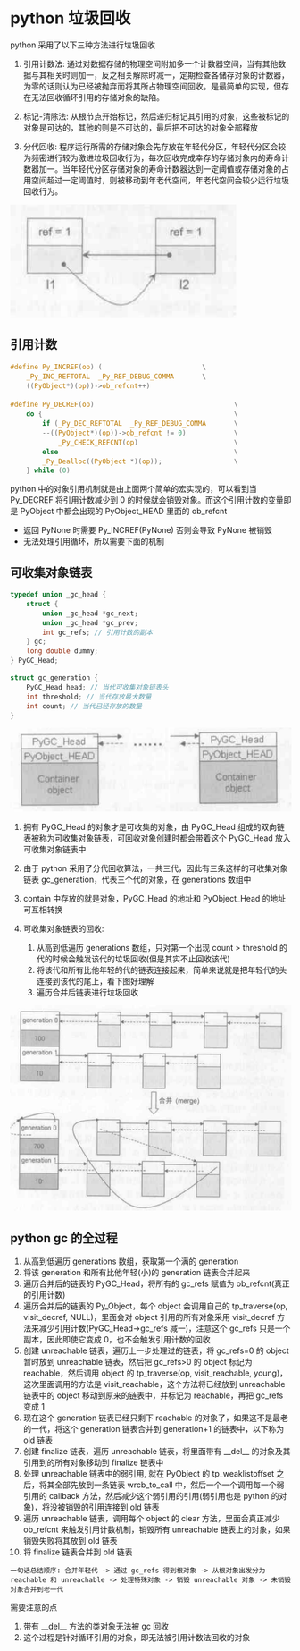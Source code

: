# python 垃圾回收

python 采用了以下三种方法进行垃圾回收

1. 引用计数法: 通过对数据存储的物理空间附加多一个计数器空间，当有其他数据与其相关时则加一，反之相关解除时减一，定期检查各储存对象的计数器，为零的话则认为已经被抛弃而将其所占物理空间回收。是最简单的实现，但存在无法回收循环引用的存储对象的缺陷。

2. 标记-清除法: 从根节点开始标记，然后递归标记其引用的对象，这些被标记的对象是可达的，其他的则是不可达的，最后把不可达的对象全部释放

3. 分代回收: 程序运行所需的存储对象会先存放在年轻代分区，年轻代分区会较为频密进行较为激进垃圾回收行为，每次回收完成幸存的存储对象内的寿命计数器加一。当年轻代分区存储对象的寿命计数器达到一定阈值或存储对象的占用空间超过一定阈值时，则被移动到年老代空间，年老代空间会较少运行垃圾回收行为。

![](imgs/loop_ref.PNG)

## 引用计数

```c
#define Py_INCREF(op) (                         \
    _Py_INC_REFTOTAL  _Py_REF_DEBUG_COMMA       \
    ((PyObject*)(op))->ob_refcnt++)

#define Py_DECREF(op)                                   \
    do {                                                \
        if (_Py_DEC_REFTOTAL  _Py_REF_DEBUG_COMMA       \
        --((PyObject*)(op))->ob_refcnt != 0)            \
            _Py_CHECK_REFCNT(op)                        \
        else                                            \
        _Py_Dealloc((PyObject *)(op));                  \
    } while (0)
```

python 中的对象引用机制就是由上面两个简单的宏实现的，可以看到当 Py_DECREF 将引用计数减少到 0 的时候就会销毁对象。而这个引用计数的变量即是 PyObject 中都会出现的 PyObject_HEAD 里面的 ob_refcnt

- 返回 PyNone 时需要 Py_INCREF(PyNone) 否则会导致 PyNone 被销毁
- 无法处理引用循环，所以需要下面的机制

## 可收集对象链表

```c
typedef union _gc_head {
    struct {
        union _gc_head *gc_next;
        union _gc_head *gc_prev;
        int gc_refs; // 引用计数的副本
    } gc;
    long double dummy;
} PyGC_Head;
```

```c
struct gc_generation {
    PyGC_Head head; // 当代可收集对象链表头
    int threshold; // 当代存放最大数量
    int count; // 当代已经存放的数量
}
```

![](imgs/collectable_list.PNG)

1. 拥有 PyGC_Head 的对象才是可收集的对象，由 PyGC_Head 组成的双向链表被称为可收集对象链表，可回收对象创建时都会带着这个 PyGC_Head 放入可收集对象链表中

2. 由于 python 采用了分代回收算法，一共三代，因此有三条这样的可收集对象链表 gc_generation，代表三个代的对象，在 generations 数组中

3. contain 中存放的就是对象，PyGC_Head 的地址和 PyObject_Head 的地址可互相转换

4. 可收集对象链表的回收:

    1. 从高到低遍历 generations 数组，只对第一个出现 count > threshold 的代的时候会触发该代的垃圾回收(但是其实不止回收该代)
    2. 将该代和所有比他年轻的代的链表连接起来，简单来说就是把年轻代的头连接到该代的尾上，看下图好理解
    3. 遍历合并后链表进行垃圾回收

![](imgs/generation_merge.PNG)

## python gc 的全过程

1. 从高到低遍历 generations 数组，获取第一个满的 generation
2. 将该 generation 和所有比他年轻(小)的 generation 链表合并起来
3. 遍历合并后的链表的 PyGC_Head，将所有的 gc_refs 赋值为 ob_refcnt(真正的引用计数)
4. 遍历合并后的链表的 Py_Object，每个 object 会调用自己的 tp_traverse(op, visit_decref, NULL)，里面会对 object 引用的所有对象采用 visit_decref 方法来减少引用计数(PyGC_Head->gc_refs 减一)，注意这个 gc_refs 只是一个副本，因此即使它变成 0，也不会触发引用计数的回收
5. 创建 unreachable 链表，遍历上一步处理过的链表，将 gc_refs=0 的 object 暂时放到 unreachable 链表，然后把 gc_refs>0 的 object 标记为 reachable，然后调用 object 的 tp_traverse(op, visit_reachable, young)，这次里面调用的方法是 visit_reachable，这个方法将已经放到 unreachable 链表中的 object 移动到原来的链表中，并标记为 reachable，再把 gc_refs 变成 1
6. 现在这个 generation 链表已经只剩下 reachable 的对象了，如果这不是最老的一代，将这个 generation 链表合并到 generation+1 的链表中，以下称为 old 链表
7. 创建 finalize 链表，遍历 unreachable 链表，将里面带有 \_\_del\_\_ 的对象及其引用到的所有对象移动到 finalize 链表中
8. 处理 unreachable 链表中的弱引用, 就在 PyObject 的 tp_weaklistoffset 之后，将其全部先放到一条链表 wrcb_to_call 中，然后一个一个调用每一个弱引用的 callback 方法，然后减少这个弱引用的引用(弱引用也是 python 的对象)，将没被销毁的引用连接到 old 链表
9. 遍历 unreachable 链表，调用每个 object 的 clear 方法，里面会真正减少 ob_refcnt 来触发引用计数机制，销毁所有 unreachable 链表上的对象，如果销毁失败将其放到 old 链表
10. 将 finalize 链表合并到 old 链表

`一句话总结顺序: 合并年轻代 -> 通过 gc_refs 得到根对象 -> 从根对象出发分为 reachable 和 unreachable -> 处理特殊对象 -> 销毁 unreachable 对象 -> 未销毁对象合并到老一代`

需要注意的点

1. 带有 \_\_del\_\_ 方法的类对象无法被 gc 回收
2. 这个过程是针对循环引用的对象，即无法被引用计数法回收的对象